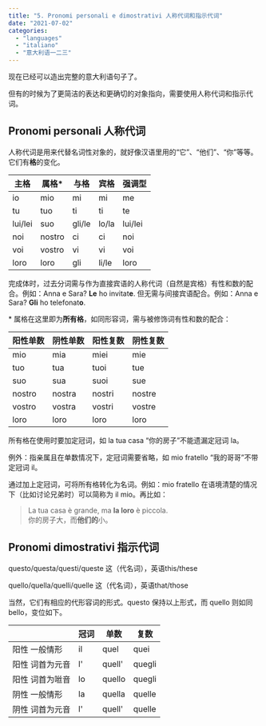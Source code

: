 ```yaml
---
title: "5. Pronomi personali e dimostrativi 人称代词和指示代词"
date: "2021-07-02"
categories: 
  - "languages"
  - "italiano"
  - "意大利语一二三"
---
```


现在已经可以造出完整的意大利语句子了。

但有的时候为了更简洁的表达和更确切的对象指向，需要使用人称代词和指示代词。

## Pronomi personali 人称代词

人称代词是用来代替名词性对象的，就好像汉语里用的“它”、“他们”、“你”等等。它们有**格**的变化。

| 主格    | 属格\*   | 与格    | 宾格   | 强调型  
| - | - | - | - | - | 
| io      | mio     | mi     | mi     | me   
| tu      | tuo     | ti     | ti     | te   
| lui/lei | suo     | gli/le | lo/la  | lui/lei 
| noi     | nostro  | ci     | ci     | noi
| voi     | vostro  | vi     | vi     | voi
| loro    | loro    | gli    | li/le  | loro

完成体时，过去分词需与作为直接宾语的人称代词（自然是宾格）有性和数的配合。例如：Anna e Sara? **Le** ho invitat**e**. 但无需与间接宾语配合。例如：Anna e Sara? **Gli** ho telefonat**o**.

\* 属格在这里即为**所有格**，如同形容词，需与被修饰词有性和数的配合：

| 阳性单数  | 阴性单数   | 阳性复数  | 阴性复数
| - | - | - | - |
| mio      |  mia     |  miei    |  mie
| tuo      |  tua     |  tuoi    |  tue
| suo      |  sua     |  suoi    |  sue
| nostro   |  nostra  |  nostri  |  nostre
| vostro   |  vostra  |  vostri  |  vostre
| loro     |  loro    |  loro    |  loro

所有格在使用时要加定冠词，如 la tua casa “你的房子”不能遗漏定冠词 la。

例外：指亲属且在单数情况下，定冠词需要省略，如 mio fratello “我的哥哥”不带定冠词 il。

通过加上定冠词，可将所有格转化为名词。例如：mio fratello 在语境清楚的情况下（比如讨论兄弟时）可以简称为 il mio。再比如：
> La tua casa è grande, ma **la loro** è piccola.   
  你的房子大，而**他们的**小。

## Pronomi dimostrativi 指示代词

questo/questa/questi/queste   这（代名词），英语this/these

quello/quella/quelli/quelle   这（代名词），英语that/those

当然，它们有相应的代形容词的形式。questo 保持以上形式，而 quello 则如同 bello，变位如下。

|                  | 冠词 |   单数  |   复数     
| - | - | - | - |
| 阳性     一般情形    | il  |  quel   |  quei
| 阳性     词首为元音  | l'  |  quell' |  quegli
| 阳性     词首为咝音  | lo  |  quello |  quegli
| 阴性     一般情形    | la  |  quella |  quelle
| 阴性     词首为元音  | l'  |  quell' |  quelle
